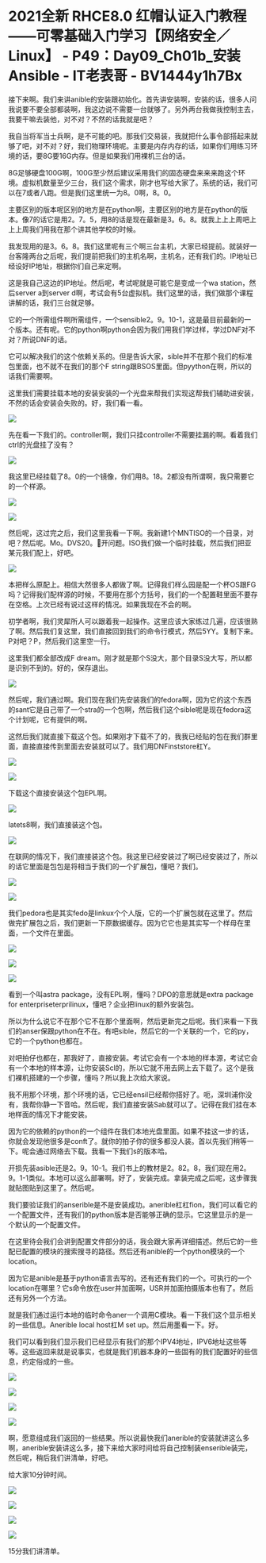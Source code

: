 # 2021全新 RHCE8.0 红帽认证入门教程——可零基础入门学习【网络安全／Linux】 - P49：Day09_Ch01b_安装Ansible - IT老表哥 - BV1444y1h7Bx

接下来啊。我们来讲anible的安装跟初始化。首先讲安装啊，安装的话，很多人问我说要不要全部都装啊，我这边说不需要一台就够了。另外两台我做我控制主去，我要干嘛去装他，对不对？不然的话我就是吧？

我自当将军当士兵啊，是不可能的吧。那我们交易装，我就把什么事令部搭起来就够了吧，对不对？好，我们物理环境呢。主要是内存内存的话，如果你们用练习环境的话，要8G要16G内存。但是如果我们用裸机三台的话。

8G足够硬盘100G啊，100G至少然后建议采用我们的固态硬盘来来来跑这个环境。虚拟机数量至少三台，我们这个需求，刚才也写给大家了。系统的话，我们可以在7或者八跑。但是我们这里统一为8。0啊，8。0。

主要区别的版本呢区别的地方是在python啊，主要区别的地方是在python的版本。像7的话它是用2。7。5，用8的话是现在最新是3。6。8。就我上上上周吧上上上周我们用我在那个讲其他学校的时候。

我发现用的是3。6。8。我们这里呢有三个啊三台主机，大家已经提前。就装好一台客隆两台之后呢，我们提前把我们的主机名啊，主机名，还有我们的。IP地址已经设好IP地址，根据你们自己来定啊。

这是我自己这边的IP地址。然后呢，考试呢就是可能它是变成一个wa station，然后server a到server d啊，考试会有5台虚拟机。我们这里的话，我们做那个课程讲解的话，我们三台就足够。

它的一个所需组件啊所需组件，一个sensible2。9。10-1，这是最目前最新的一个版本。还有呢。它的python啊python会因为我们用我们学过样，学过DNF对不对？所说DNF的话。

它可以解决我们的这个依赖关系的。但是告诉大家，sible并不在那个我们的标准包里面，也不就不在我们的那个F string跟BSOS里面。但pyython在啊，所以的话我们需要啊。

这里我们需要挂载本地的安装安装的一个光盘来帮我们实现这帮我们辅助进安装，不然的话会安装会失败的。好，我们看一看。



![](img/e7a82b0d4f83aab98b362a2f93d8fe4a_1.png)

先在看一下我们的。controller啊，我们只挂controller不需要挂漏的啊。看着我们ctrl的光盘挂了没有？



![](img/e7a82b0d4f83aab98b362a2f93d8fe4a_3.png)

我这里已经挂载了8。0的一个镜像，你们用8。18。2都没有所谓啊，我只需要它的一个样源。

![](img/e7a82b0d4f83aab98b362a2f93d8fe4a_5.png)

![](img/e7a82b0d4f83aab98b362a2f93d8fe4a_6.png)

然后呢，这过完之后，我们这里我看一下啊。我新建1个MNTISO的一个目录，对吧？然后呢。Mo。DVS20。🎼开问题。ISO我们做一个临时挂载，然后我们把亚某元我们配上，好吧。



![](img/e7a82b0d4f83aab98b362a2f93d8fe4a_8.png)

本把样么原配上。相信大然很多人都做了啊。记得我们样么园是配一个杯OS跟FG吗？记得我们配样源的时候，不要用在那个方括号，我们的一个配置鞋里面不要存在空格。上次已经有说过这样的情况。如果我现在不会的啊。

初学者啊，我们灵犀所人可以跟着我一起操作。这里应该大家练过几遍，应该很熟了啊。然后我们复这里，我们直接回到我们的命令行模式，然后5YY。复制下来。P对吧？P，然后我们这里空一行。

这里我们都全部改成F dream。刚才就是那个S没大，那个目录S没大写，所以都是识别不到的。好的，保存退出。



![](img/e7a82b0d4f83aab98b362a2f93d8fe4a_10.png)

然后呢，我们通过啊。我们现在我们先安装我们的fedora啊，因为它的这个东西的sant它是自己带了一个stra的一个包啊，然后我们这个sible呢是现在fedora这个计划呢，它有提供的啊。

这然后我们就直接下载这个包。如果刚才下载不了的，我我已经贴的包在我们群里面，直接直接传到里面去安装就可以了。我们用DNFinststore杠Y。



![](img/e7a82b0d4f83aab98b362a2f93d8fe4a_12.png)

![](img/e7a82b0d4f83aab98b362a2f93d8fe4a_13.png)

下载这个直接安装这个包EPL啊。

![](img/e7a82b0d4f83aab98b362a2f93d8fe4a_15.png)

latets8啊，我们直接装这个包。

![](img/e7a82b0d4f83aab98b362a2f93d8fe4a_17.png)

在联网的情况下，我们直接装这个包。我这里已经安装过了啊已经安装过了，所以的话它里面是包包是将相当于我们的一个扩展包，懂吧？我们。



![](img/e7a82b0d4f83aab98b362a2f93d8fe4a_19.png)

![](img/e7a82b0d4f83aab98b362a2f93d8fe4a_20.png)

我们pedora也是其实fedo是linkux个个人版，它的一个扩展包就在这里了。然后做完扩展包之后，我们更新一下原数据缓存。因为它它也是其实写一个样母在里面，一个文件在里面。



![](img/e7a82b0d4f83aab98b362a2f93d8fe4a_22.png)

![](img/e7a82b0d4f83aab98b362a2f93d8fe4a_23.png)

![](img/e7a82b0d4f83aab98b362a2f93d8fe4a_24.png)

看到一个叫astra package，没有EPL啊，懂吗？DPO的意思就是extra package for enterpriseterprilinux，懂吧？企业把linux的额外安装包。

所以为什么说它不在那个它不在那个里面啊，然后更新完之后呢。我们来看一下我们的anser保跟python在不在。有吧sible，然后它的一个关联的一个，它的py，它的一个python也都在。

对吧拍仔也都在，那我好了，直接安装。考试它会有一个本地的样本源，考试它会有一个本地的样本源，让你安装Scl的，所以它就不用去网上去下载了。这个是我们裸机搭建的一个步骤，懂吗？所以我上次给大家说。

我不用那个环境，那个环境的话，它已经ensil已经帮你搭好了。呃，深圳浦你没有，我帮你静一下音哈。然后呢，我们直接安装Sab就可以了。记得在我们挂在本地样面的情况下才能安装。

因为它的依赖的python的一个组件在我们本地光盘里面。如果不挂这一步的话，你就会发现他很多是conft了。就你的拍子你的很多都没人装。首以先我们稍等一下。呢会通过网络去下载。我看一下我们s的版本哈。

开损先装asible还是2。9。10-1。我们书上的教材是2。82。8，我们现在用2。9。1-1类似。本地可以这么部署啊。好了，安装完成。拿装完成之后呢，这步骤我就贴图贴到这里了。然后呢。

我们要验证我们的anserible是不是安装成功。anerible杠杠fion，我们可以看它的一个配置文件，还有我们的python版本是否能够正确的显示。它这里显示的是一个默认的一个配置文件。

在这里待会我们会讲到配置文件部分的话，我会跟大家再详细描述。然后它的一些配已配置的模块的搜索搜寻的路径。然后还有anible的一个python模块的一个location。

因为它是anible是基于python语言去写的。还有还有我们的一个。可执行的一个location在哪里？它s命令放在user并加面啊，USR并加面拍摄版本也有了。然后还有另外一个方法。

就是我们通过运行本地的临时命令aner一个调用C模块。看一下我们这个显示相关的一些信息。Anerible local host杠M set up。然后用墨看一下。好。

我们可以看到我们显示我们已经显示有我们的那个IPV4地址，IPV6地址这些等等。这些返回来就是说事实，也就是我们机器本身的一些固有的我们配置好的些信息，约定俗成的一些。



![](img/e7a82b0d4f83aab98b362a2f93d8fe4a_26.png)

![](img/e7a82b0d4f83aab98b362a2f93d8fe4a_27.png)

![](img/e7a82b0d4f83aab98b362a2f93d8fe4a_28.png)

![](img/e7a82b0d4f83aab98b362a2f93d8fe4a_29.png)

啊，愿意组成我们返回的一些结果。所以说最快我们anerible的安装就讲这么多啊，anerible安装讲这么多，接下来给大家时间给将自己控制装enserible装完，然后呢，稍后我们讲清单，好吧。

给大家10分钟时间。

![](img/e7a82b0d4f83aab98b362a2f93d8fe4a_31.png)

![](img/e7a82b0d4f83aab98b362a2f93d8fe4a_32.png)

![](img/e7a82b0d4f83aab98b362a2f93d8fe4a_33.png)

![](img/e7a82b0d4f83aab98b362a2f93d8fe4a_34.png)

15分我们讲清单。